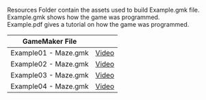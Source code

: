 Resources Folder contain the assets used to build Example.gmk file.\
Example.gmk shows how the game was programmed.\
Example.pdf gives a tutorial on how the game was programmed.

| GameMaker File |  |
| --- | --- |
|Example01 - Maze.gmk | [Video](https://youtu.be/9Ogmg11nu50) |
|Example02 - Maze.gmk | [Video](https://youtu.be/LwXgACy_XUc) |
|Example03 - Maze.gmk | [Video](https://youtu.be/VaMs2Lfkz0A) |
|Example04 - Maze.gmk | [Video](https://youtu.be/OE-fh6vYtJ4) |
